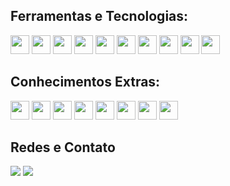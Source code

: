 ## Ferramentas e Tecnologias:
<img src="https://cdn.jsdelivr.net/gh/devicons/devicon/icons/html5/html5-original-wordmark.svg" width="30" height="30"/>  <img src="https://cdn.jsdelivr.net/gh/devicons/devicon/icons/css3/css3-original-wordmark.svg" width="30" height="30"/>  <img src="https://cdn.jsdelivr.net/gh/devicons/devicon/icons/javascript/javascript-original.svg" width="30" height="30"/>  <img src="https://cdn.jsdelivr.net/gh/devicons/devicon/icons/git/git-original.svg" width="30" height="30"/>  <img src="https://cdn.jsdelivr.net/gh/devicons/devicon/icons/github/github-original.svg" width="30" height="30"/>  <img src="https://cdn.jsdelivr.net/gh/devicons/devicon/icons/vscode/vscode-original.svg" width="30" height="30"/> <img src="https://cdn.jsdelivr.net/gh/devicons/devicon@latest/icons/vitejs/vitejs-original.svg" width="30" height="30"/>  <img src="https://cdn.jsdelivr.net/gh/devicons/devicon@latest/icons/nodejs/nodejs-original-wordmark.svg" width="30" height="30"/> <img src="https://cdn.jsdelivr.net/gh/devicons/devicon@latest/icons/npm/npm-original-wordmark.svg" width="30" height="30"/> <img src="https://cdn.jsdelivr.net/gh/devicons/devicon@latest/icons/bootstrap/bootstrap-original.svg" width="30" height="30"/>

## Conhecimentos Extras:
<img src="https://cdn.jsdelivr.net/gh/devicons/devicon/icons/figma/figma-original.svg" width="30" height="30"/>   <img src="https://cdn.jsdelivr.net/gh/devicons/devicon/icons/trello/trello-plain.svg" width="30" height="30"/> <img src="https://cdn.jsdelivr.net/gh/devicons/devicon/icons/photoshop/photoshop-plain.svg" width="30" height="30"/>    <img src="https://cdn.jsdelivr.net/gh/devicons/devicon/icons/illustrator/illustrator-plain.svg" width="30" height="30"/>    <img src="https://cdn.jsdelivr.net/gh/devicons/devicon/icons/aftereffects/aftereffects-plain.svg" width="30" height="30"/>    <img src="https://cdn.jsdelivr.net/gh/devicons/devicon/icons/premierepro/premierepro-plain.svg" width="30" height="30"/>  <img src="https://cdn.jsdelivr.net/gh/devicons/devicon/icons/wordpress/wordpress-plain.svg" width="30" height="30"/>  <img src="https://cdn.jsdelivr.net/gh/devicons/devicon/icons/woocommerce/woocommerce-original.svg" width="30" height="30"/>
          
## Redes e Contato
<div>
<a href="https://instagram.com//williangomes949" target="_blank"><img loading="lazy" src="https://img.shields.io/badge/-Instagram-%23E4305F?style=for-the-badge&logo=instagram&logoColor=white" target="_blank" border-radius="5px"></a>
<a href="https://www.linkedin.com/in/williangomes949" target="_blank"><img loading="lazy" src="https://img.shields.io/badge/-LinkedIn-%230077B5?style=for-the-badge&logo=linkedin&logoColor=white" target="_blank" border-radius="5px"></a>   
</div>
          
          
          
